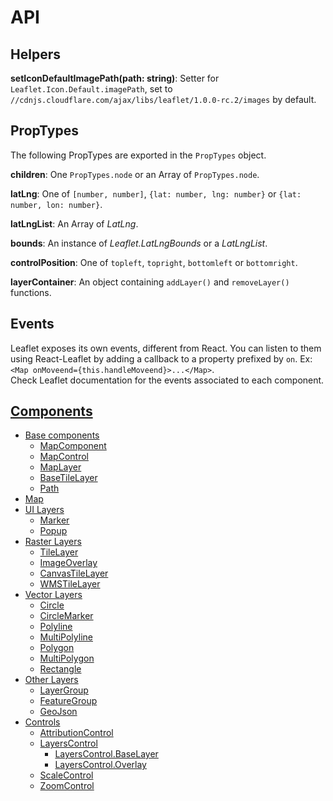 # API

## Helpers

**setIconDefaultImagePath(path: string)**: Setter for `Leaflet.Icon.Default.imagePath`, set to `//cdnjs.cloudflare.com/ajax/libs/leaflet/1.0.0-rc.2/images` by default.

## PropTypes

The following PropTypes are exported in the `PropTypes` object.

**children**: One `PropTypes.node` or an Array of `PropTypes.node`.

**latLng**: One of `[number, number]`, `{lat: number, lng: number}` or `{lat: number, lon: number}`.

**latLngList**: An Array of *LatLng*.

**bounds**: An instance of *Leaflet.LatLngBounds* or a *LatLngList*.

**controlPosition**: One of `topleft`, `topright`, `bottomleft` or `bottomright`.

**layerContainer**: An object containing `addLayer()` and `removeLayer()` functions.

## Events

Leaflet exposes its own events, different from React. You can listen to them using React-Leaflet by adding a callback to a property prefixed by `on`. Ex: `<Map onMoveend={this.handleMoveend}>...</Map>`.  
Check Leaflet documentation for the events associated to each component.

## [Components](Components.md)

- [Base components](Components.md#base-components)
  - [MapComponent](Components.md#mapcomponent)
  - [MapControl](Components.md#mapcontrol)
  - [MapLayer](Components.md#maplayer)
  - [BaseTileLayer](Components.md#basetilelayer)
  - [Path](Components.md#path)
- [Map](Components.md#map)
- [UI Layers](Components.md#ui-layers)
  - [Marker](Components.md#marker)
  - [Popup](Components.md#popup)
- [Raster Layers](Components.md#raster-layers)
  - [TileLayer](Components.md#tilelayer)
  - [ImageOverlay](Components.md#imageoverlay)
  - [CanvasTileLayer](Components.md#canvastilelayer)
  - [WMSTileLayer](Components.md#wmstilelayer)
- [Vector Layers](Components.md#vector-layers)
  - [Circle](Components.md#circle)
  - [CircleMarker](Components.md#circlemarker)
  - [Polyline](Components.md#polyline)
  - [MultiPolyline](Components.md#multipolyline)
  - [Polygon](Components.md#polygon)
  - [MultiPolygon](Components.md#multipolygon)
  - [Rectangle](Components.md#rectangle)
- [Other Layers](Components.md#other-layers)
  - [LayerGroup](Components.md#layergroup)
  - [FeatureGroup](Components.md#featuregroup)
  - [GeoJson](Components.md#geojson)
- [Controls](Components.md#controls)
  - [AttributionControl](Components.md#attributioncontrol)
  - [LayersControl](Components.md#layerscontrol)
    - [LayersControl.BaseLayer](Components.md#layerscontrolbaselayer)
    - [LayersControl.Overlay](Components.md#layerscontroloverlay)
  - [ScaleControl](Components.md#scalecontrol)
  - [ZoomControl](Components.md#zoomcontrol)
